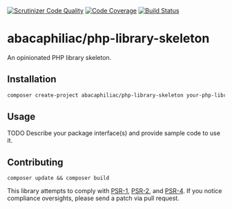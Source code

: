 [![Scrutinizer Code Quality](https://scrutinizer-ci.com/g/abacaphiliac/php-library-skeleton/badges/quality-score.png?b=master)](https://scrutinizer-ci.com/g/abacaphiliac/php-library-skeleton/?branch=master)
[![Code Coverage](https://scrutinizer-ci.com/g/abacaphiliac/php-library-skeleton/badges/coverage.png?b=master)](https://scrutinizer-ci.com/g/abacaphiliac/php-library-skeleton/?branch=master)
[![Build Status](https://travis-ci.org/abacaphiliac/php-library-skeleton.svg?branch=master)](https://travis-ci.org/abacaphiliac/php-library-skeleton)

# abacaphiliac/php-library-skeleton

An opinionated PHP library skeleton.

## Installation
```bash
composer create-project abacaphiliac/php-library-skeleton your-php-library --repository-url=https://github.com/abacaphiliac/php-library-skeleton
```

## Usage

TODO Describe your package interface(s) and provide sample code to use it.

## Contributing
```
composer update && composer build
```

This library attempts to comply with [PSR-1][], [PSR-2][], and [PSR-4][]. If
you notice compliance oversights, please send a patch via pull request.

[PSR-1]: https://github.com/php-fig/fig-standards/blob/master/accepted/PSR-1-basic-coding-standard.md
[PSR-2]: https://github.com/php-fig/fig-standards/blob/master/accepted/PSR-2-coding-style-guide.md
[PSR-4]: https://github.com/php-fig/fig-standards/blob/master/accepted/PSR-4-autoloader.md
